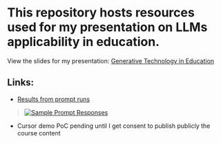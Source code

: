 # This repository hosts resources used for my presentation on LLMs applicability in education. 

View the slides for my presentation: [Generative Technology in Education](https://docs.google.com/presentation/d/1FAtgiLnpyb29fqCMSk-FK_RxCMZzAm6uZJWdD1ysDqI/edit?usp=sharing)

## Links: 
- [Results from prompt runs](https://gtrev500.github.io/ai-education/rendered_results/index.html)
> [![Sample Prompt Responses](https://github.com/user-attachments/assets/77a83190-b430-4b56-9d08-50cb3f940a75)](https://gtrev500.github.io/ai-education/rendered_results/20250512_234638/index.html)
- Cursor demo PoC pending until I get consent to publish publicly the course content
